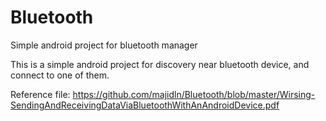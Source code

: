# Bluetooth
Simple android project for bluetooth manager

This is a simple android project for discovery near bluetooth device, and connect to one of them.

Reference file:
https://github.com/majidln/Bluetooth/blob/master/Wirsing-SendingAndReceivingDataViaBluetoothWithAnAndroidDevice.pdf
